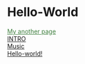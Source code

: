 <head>
  <link rel="stylesheet" href="test.css">
</head>

# Hello-World
<a style="color:rgb(64,128,64);" href="http://worldofchaos.github.io">My another page</a><br>
<a href="https://dolmangksun.github.io/1/">INTRO</a>
<br><a href="1.html">Music</a>
<br><a href="https://dolmangksun.github.io/hello-world">Hello-world!</a>
